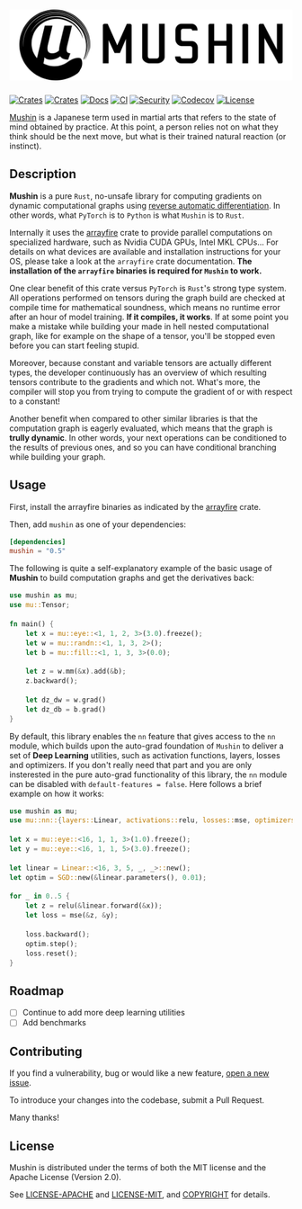 # [![Mushin](assets/mushin-logo.svg)](https://github.com/c0dearm/mushin)

[![Crates](https://img.shields.io/crates/v/mushin.svg)](https://crates.io/crates/mushin)
[![Crates](https://img.shields.io/crates/d/mushin.svg)](https://crates.io/crates/mushin)
[![Docs](https://docs.rs/mushin/badge.svg)](https://docs.rs/mushin)
[![CI](https://github.com/c0dearm/mushin/workflows/CI/badge.svg?branch=main)](https://github.com/c0dearm/mushin/actions)
[![Security](https://github.com/c0dearm/mushin/workflows/Security/badge.svg?branch=main)](https://github.com/c0dearm/mushin/actions)
[![Codecov](https://codecov.io/gh/c0dearm/mushin/branch/main/graph/badge.svg)](https://codecov.io/gh/c0dearm/mushin)
[![License](https://camo.githubusercontent.com/47069b7e06b64b608c692a8a7f40bc6915cf629c/68747470733a2f2f696d672e736869656c64732e696f2f62616467652f6c6963656e73652d417061636865322e302532464d49542d626c75652e737667)](https://github.com/c0dearm/mushin/blob/master/COPYRIGHT)

[Mushin](https://en.wikipedia.org/wiki/Mushin_(mental_state)) is a Japanese term used in martial arts that refers to the state of mind obtained by practice. At this point, a person relies not on what they think should be the next move, but what is their trained natural reaction (or instinct).

## Description

**Mushin** is a pure `Rust`, no-unsafe library for computing gradients on dynamic computational graphs using [reverse automatic differentiation](https://en.wikipedia.org/wiki/Automatic_differentiation). In other words, what `PyTorch` is to `Python` is what `Mushin` is to `Rust`.

Internally it uses the [arrayfire](https://crates.io/crates/arrayfire) crate to provide parallel computations on specialized hardware, such as Nvidia CUDA GPUs, Intel MKL CPUs... For details on what devices are available and installation instructions for your OS, please take a look at the `arrayfire` crate documentation. **The installation of the `arrayfire` binaries is required for `Mushin` to work.**

One clear benefit of this crate versus `PyTorch` is `Rust`'s strong type system. All operations performed on tensors during the graph build are checked at compile time for mathematical soundness, which means no runtime error after an hour of model training. **If it compiles, it works**. If at some point you make a mistake while building your made in hell nested computational graph, like for example on the shape of a tensor, you'll be stopped even before you can start feeling stupid.

Moreover, because constant and variable tensors are actually different types, the developer continuously has an overview of which resulting tensors contribute to the gradients and which not. What's more, the compiler will stop you from trying to compute the gradient of or with respect to a constant!

Another benefit when compared to other similar libraries is that the computation graph is eagerly evaluated, which means that the graph is **trully dynamic**. In other words, your next operations can be conditioned to the results of previous ones, and so you can have conditional branching while
building your graph.

## Usage

First, install the arrayfire binaries as indicated by the [arrayfire](https://crates.io/crates/arrayfire) crate.

Then, add `mushin` as one of your dependencies:

```toml
[dependencies]
mushin = "0.5"
```

The following is quite a self-explanatory example of the basic usage of **Mushin** to build computation graphs and get the derivatives back:
```rust
use mushin as mu;
use mu::Tensor;

fn main() {
    let x = mu::eye::<1, 1, 2, 3>(3.0).freeze();
    let w = mu::randn::<1, 1, 3, 2>();
    let b = mu::fill::<1, 1, 3, 3>(0.0);

    let z = w.mm(&x).add(&b);
    z.backward();

    let dz_dw = w.grad()
    let dz_db = b.grad()
}
```

By default, this library enables the `nn` feature that gives access to the `nn` module, which builds upon the auto-grad foundation of `Mushin` to deliver a set of **Deep Learning** utilities, such as activation functions, layers, losses and optimizers. If you don't really need that part and you are only insterested in the pure auto-grad functionality of this library, the `nn` module can be disabled with `default-features = false`. Here follows a brief example on how it works:

```rust
use mushin as mu;
use mu::nn::{layers::Linear, activations::relu, losses::mse, optimizers::SGD};

let x = mu::eye::<16, 1, 1, 3>(1.0).freeze();
let y = mu::eye::<16, 1, 1, 5>(3.0).freeze();

let linear = Linear::<16, 3, 5, _, _>::new();
let optim = SGD::new(&linear.parameters(), 0.01);

for _ in 0..5 {
    let z = relu(&linear.forward(&x));
    let loss = mse(&z, &y);
    
    loss.backward();
    optim.step();
    loss.reset();
}
```

## Roadmap

- [ ] Continue to add more deep learning utilities
- [ ] Add benchmarks

## Contributing

If you find a vulnerability, bug or would like a new feature, [open a new issue](https://github.com/c0dearm/mushin/issues/new).

To introduce your changes into the codebase, submit a Pull Request.

Many thanks!

## License

Mushin is distributed under the terms of both the MIT license and the
Apache License (Version 2.0).

See [LICENSE-APACHE](LICENSE-APACHE) and [LICENSE-MIT](LICENSE-MIT), and
[COPYRIGHT](COPYRIGHT) for details.